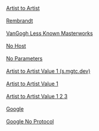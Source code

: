 <br><br>
[Artist to Artist](artheistpuzzle://open?gallery_id=artist_to_artist_1)
<br><br>
[Rembrandt](artheistpuzzle://open?gallery_id=rembrandt_1)
<br><br>
[VanGogh Less Known Masterworks](artheistpuzzle://open?gallery_id=VanGogh_LessKnownMasterworks)
<br><br>
[No Host](artheistpuzzle://)
<br><br>
[No Parameters](artheistpuzzle://open)
<br><br>
[Artist to Artist Value 1 (s.mgtc.dev)](https://s.mgtc.dev/ahp/open?gallery_id=artist_to_artist_1&v1=test_value1)
<br><br>
[Artist to Artist Value 1](artheistpuzzle://open?gallery_id=artist_to_artist_1&v1=test_value1)
<br><br>
[Artist to Artist Value 1 2 3](artheistpuzzle://open?gallery_id=artist_to_artist_1&v1=test_value1&v2=test_value2&v3=test_value3)
<br><br>
[Google](com.googleusercontent.apps.1031742118575-gmeo1va4bupcmft9m188qmktjftomhf8://)
<br><br>
[Google No Protocol](com.googleusercontent.apps.1031742118575-gmeo1va4bupcmft9m188qmktjftomhf8)
<br><br>
